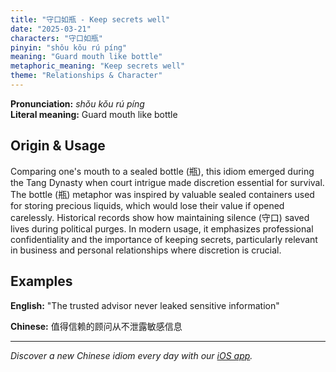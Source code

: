 ```yaml
---
title: "守口如瓶 - Keep secrets well"
date: "2025-03-21"
characters: "守口如瓶"
pinyin: "shǒu kǒu rú píng"
meaning: "Guard mouth like bottle"
metaphoric_meaning: "Keep secrets well"
theme: "Relationships & Character"
---
```


**Pronunciation:** *shǒu kǒu rú píng*  
**Literal meaning:** Guard mouth like bottle

## Origin & Usage

Comparing one's mouth to a sealed bottle (瓶), this idiom emerged during the Tang Dynasty when court intrigue made discretion essential for survival. The bottle (瓶) metaphor was inspired by valuable sealed containers used for storing precious liquids, which would lose their value if opened carelessly. Historical records show how maintaining silence (守口) saved lives during political purges. In modern usage, it emphasizes professional confidentiality and the importance of keeping secrets, particularly relevant in business and personal relationships where discretion is crucial.

## Examples

**English:** "The trusted advisor never leaked sensitive information"

**Chinese:** 值得信赖的顾问从不泄露敏感信息

---

*Discover a new Chinese idiom every day with our [iOS app](https://apps.apple.com/us/app/daily-chinese-idioms/id6740611324).*
